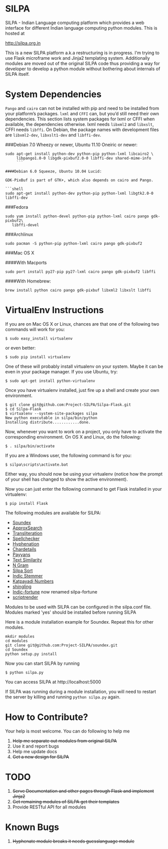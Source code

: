 SILPA
==========
SILPA - Indian Language computing platform which provides a web interface
for different Indian language computing python modules. This is hosted at

http://silpa.org.in

This is a new SILPA platform a.k.a restructuring is in progress. I'm trying to
use Flask microframe work and Jinja2 templating system. Additionally modules
are moved out of the original SILPA code thus providing a way for developer to
develop a python module without bothering about internals of SILPA itself.

System Dependencies
===================

`Pango` and `cairo` can not be installed with pip and need to be installed
from your platform’s packages. `lxml` and `CFFI` can, but you’d still need
their own dependencies. This section lists system packages for lxml or
CFFI when available, the dependencies otherwise. lxml needs `libxml2`
and `libxslt`, CFFI needs `libffi`. On Debian, the package names with
development files are `libxml2-dev`, `libxslt1-dev` and `libffi-dev`.


###Debian 7.0 Wheezy or newer, Ubuntu 11.10 Oneiric or newer:
```shell
sudo apt-get install python-dev python-pip python-lxml libcairo2 \
     libpango1.0-0 libgdk-pixbuf2.0-0 libffi-dev shared-mime-info
	 ```

####Debian 6.0 Squeeze, Ubuntu 10.04 Lucid:

GDK-PixBuf is part of GTK+, which also depends on cairo and Pango.

```shell
sudo apt-get install python-dev python-pip python-lxml libgtk2.0-0 libffi-dev
```
###Fedora
```shell
sudo yum install python-devel python-pip python-lxml cairo pango gdk-pixbuf2\
   libffi-devel
```
###Archlinux
```shell
sudo pacman -S python-pip python-lxml cairo pango gdk-pixbuf2
```

###Mac OS X

####With Macports
```shell
sudo port install py27-pip py27-lxml cairo pango gdk-pixbuf2 libffi
```
####With Homebrew:
```shell
brew install python cairo pango gdk-pixbuf libxml2 libxslt libffi
```


VirtualEnv Instructions
=======================

If you are on Mac OS X or Linux, chances are that one of the following
two commands will work for you:

```shell
$ sudo easy_install virtualenv
```

or even better:
```shell
$ sudo pip install virtualenv
```

One of these will probably install virtualenv on your system. Maybe it
can be even in your package manager. If you use Ubuntu, try:

```shell
$ sudo apt-get install python-virtualenv
```

Once you have virtualenv installed, just fire up a shell and create
your own environment.

```shell
$ git clone git@github.com:Project-SILPA/Silpa-Flask.git
$ cd Silpa-Flask
$ virtualenv --system-site-packages silpa
New python executable in silpa/bin/python
Installing distribute............done.
```

Now, whenever you want to work on a project, you only have to activate
the corresponding environment. On OS X and Linux, do the following:

```shell
$ . silpa/bin/activate
```

If you are a Windows user, the following command is for you:

```shell
$ silpa\scripts\activate.bat
```
Either way, you should now be using your virtualenv (notice how the
prompt of your shell has changed to show the active environment).

Now you can just enter the following command to get Flask installed in
your virtualenv:

```shell
$ pip install Flask
```

The following modules are available for SILPA:

* [Soundex ](https://github.com/Project-SILPA/soundex)
* [ApproxSearch](https://github.com/Project-SILPA/inexactsearch)
* [Transliteration](https://github.com/Project-SILPA/Transliteration)
* [Spellchecker](https://github.com/Project-SILPA/spellchecker)
* [Hyphenation](https://github.com/Project-SILPA/Hyphenation)
* [Chardetails](https://github.com/Project-SILPA/chardetails)
* [Payyans](https://github.com/Project-SILPA/payyans)
* [Text Similarity](https://github.com/Project-SILPA/text-similarity)
* [N Gram](https://github.com/Project-SILPA/indicgram)
* [Silpa Sort](https://github.com/Project-SILPA/ucasort)
* [Indic Stemmer](https://github.com/Project-SILPA/indicstemmer)
* [Katpayadi Numbers](https://github.com/Project-SILPA/Katapayadi)
* [shingling](https://github.com/Project-SILPA/shingling)
* [Indic-fortune](https://github.com/Project-SILPA/indicfortune) now renamed silpa-fortune
* [scriptrender](https://github.com/Project-SILPA/scriptrender)

Modules to be used with SILPA can be configured in the silpa.conf
file. Modules marked 'yes' should be installed before running SILPA

Here is a module installation example for Soundex. Repeat this for
other modules.

```shell
mkdir modules
cd modules
git clone git@github.com:Project-SILPA/soundex.git
cd Soundex
python setup.py install
```

Now you can start SILPA by running
```shell
$ python silpa.py
```
You can access SILPA at http://localhost:5000

If SILPA was running during a module installation, you will need to
restart the server by killing and running `python silpa.py` again.

How to Contribute?
==========

Your help is most welcome. You can do following to help me

1. ~~Help me separate out modules from original SILPA~~
2. Use it and report bugs
3. Help me update docs
4. ~~Get a new design for SILPA~~


TODO
==========

1. ~~Serve Documentation and other pages through Flask and implement Jinja2~~
2. ~~Get remaining modules of SILPA get their templates~~
3. Provide RESTful API for all modules

Known Bugs
===========

1. ~~Hyphenate module breaks it needs guesslanguage module~~
